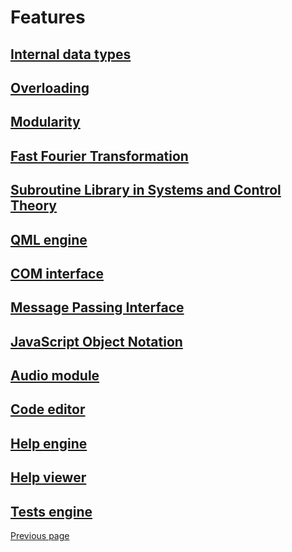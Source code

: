 # Features 

## [Internal data types](TYPES.md)


## [Overloading](OVERLOADING.md)


## [Modularity](MODULARITY.md)


## [Fast Fourier Transformation](FFTW.md)


## [Subroutine Library in Systems and Control Theory](SLICOT.md)


## [QML engine](QML_ENGINE.md)


## [COM interface](COM_INTERFACE.md)


## [Message Passing Interface](MPI.md)


## [JavaScript Object Notation](JSON.md)


## [Audio module](AUDIO.md)


## [Code editor](CODE_EDITOR.md)


## [Help engine](HELPENGINE.md)


## [Help viewer](HELPVIEWER.md)


## [Tests engine](TESTSENGINE.md)


[Previous page](README.md)
